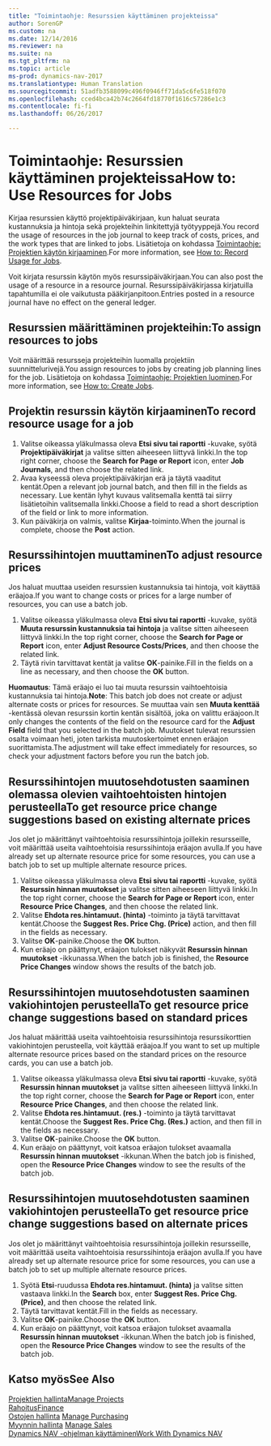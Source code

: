 ```yaml
---
title: "Toimintaohje: Resurssien käyttäminen projekteissa"
author: SorenGP
ms.custom: na
ms.date: 12/14/2016
ms.reviewer: na
ms.suite: na
ms.tgt_pltfrm: na
ms.topic: article
ms-prod: dynamics-nav-2017
ms.translationtype: Human Translation
ms.sourcegitcommit: 51adfb3588099c496f0946ff71da5c6fe518f070
ms.openlocfilehash: cced4bca42b74c2664fd18770f1616c57286e1c3
ms.contentlocale: fi-fi
ms.lasthandoff: 06/26/2017

---
```


# <a name="how-to-use-resources-for-jobs"></a><span data-ttu-id="0208c-102">Toimintaohje: Resurssien käyttäminen projekteissa</span><span class="sxs-lookup"><span data-stu-id="0208c-102">How to: Use Resources for Jobs</span></span>
<span data-ttu-id="0208c-103">Kirjaa resurssien käyttö projektipäiväkirjaan, kun haluat seurata kustannuksia ja hintoja sekä projekteihin linkitettyjä työtyyppejä.</span><span class="sxs-lookup"><span data-stu-id="0208c-103">You record the usage of resources in the job journal to keep track of costs, prices, and the work types that are linked to jobs.</span></span> <span data-ttu-id="0208c-104">Lisätietoja on kohdassa [Toimintaohje: Projektien käytön kirjaaminen](projects-how-record-job-usage.md).</span><span class="sxs-lookup"><span data-stu-id="0208c-104">For more information, see [How to: Record Usage for Jobs](projects-how-record-job-usage.md).</span></span>

<span data-ttu-id="0208c-105">Voit kirjata resurssin käytön myös resurssipäiväkirjaan.</span><span class="sxs-lookup"><span data-stu-id="0208c-105">You can also post the usage of a resource in a resource journal.</span></span> <span data-ttu-id="0208c-106">Resurssipäiväkirjassa kirjatuilla tapahtumilla ei ole vaikutusta pääkirjanpitoon.</span><span class="sxs-lookup"><span data-stu-id="0208c-106">Entries posted in a resource journal have no effect on the general ledger.</span></span>

## <a name="to-assign-resources-to-jobs"></a><span data-ttu-id="0208c-107">Resurssien määrittäminen projekteihin:</span><span class="sxs-lookup"><span data-stu-id="0208c-107">To assign resources to jobs</span></span>
<span data-ttu-id="0208c-108">Voit määrittää resursseja projekteihin luomalla projektiin suunnittelurivejä.</span><span class="sxs-lookup"><span data-stu-id="0208c-108">You assign resources to jobs by creating job planning lines for the job.</span></span> <span data-ttu-id="0208c-109">Lisätietoja on kohdassa [Toimintaohje: Projektien luominen](projects-how-create-jobs.md).</span><span class="sxs-lookup"><span data-stu-id="0208c-109">For more information, see [How to: Create Jobs](projects-how-create-jobs.md).</span></span>

## <a name="to-record-resource-usage-for-a-job"></a><span data-ttu-id="0208c-110">Projektin resurssin käytön kirjaaminen</span><span class="sxs-lookup"><span data-stu-id="0208c-110">To record resource usage for a job</span></span>

1. <span data-ttu-id="0208c-111">Valitse oikeassa yläkulmassa oleva **Etsi sivu tai raportti** -kuvake, syötä **Projektipäiväkirjat** ja valitse sitten aiheeseen liittyvä linkki.</span><span class="sxs-lookup"><span data-stu-id="0208c-111">In the top right corner, choose the **Search for Page or Report** icon, enter **Job Journals**, and then choose the related link.</span></span>
2. <span data-ttu-id="0208c-112">Avaa kyseessä oleva projektipäiväkirjan erä ja täytä vaaditut kentät.</span><span class="sxs-lookup"><span data-stu-id="0208c-112">Open a relevant job journal batch, and then fill in the fields as necessary.</span></span> <span data-ttu-id="0208c-113">Lue kentän lyhyt kuvaus valitsemalla kenttä tai siirry lisätietoihin valitsemalla linkki.</span><span class="sxs-lookup"><span data-stu-id="0208c-113">Choose a field to read a short description of the field or link to more information.</span></span>
3. <span data-ttu-id="0208c-114">Kun päiväkirja on valmis, valitse **Kirjaa**-toiminto.</span><span class="sxs-lookup"><span data-stu-id="0208c-114">When the journal is complete, choose the **Post** action.</span></span>

## <a name="to-adjust-resource-prices"></a><span data-ttu-id="0208c-115">Resurssihintojen muuttaminen</span><span class="sxs-lookup"><span data-stu-id="0208c-115">To adjust resource prices</span></span>  
<span data-ttu-id="0208c-116">Jos haluat muuttaa useiden resurssien kustannuksia tai hintoja, voit käyttää eräajoa.</span><span class="sxs-lookup"><span data-stu-id="0208c-116">If you want to change costs or prices for a large number of resources, you can use a batch job.</span></span>  

1. <span data-ttu-id="0208c-117">Valitse oikeassa yläkulmassa oleva **Etsi sivu tai raportti** -kuvake, syötä **Muuta resurssin kustannuksia tai hintoja** ja valitse sitten aiheeseen liittyvä linkki.</span><span class="sxs-lookup"><span data-stu-id="0208c-117">In the top right corner, choose the **Search for Page or Report** icon, enter **Adjust Resource Costs/Prices**, and then choose the related link.</span></span>
2. <span data-ttu-id="0208c-118">Täytä rivin tarvittavat kentät ja valitse **OK**-painike.</span><span class="sxs-lookup"><span data-stu-id="0208c-118">Fill in the fields on a line as necessary, and then choose the **OK** button.</span></span>

<span data-ttu-id="0208c-119">**Huomautus**: Tämä eräajo ei luo tai muuta resurssin vaihtoehtoisia kustannuksia tai hintoja.</span><span class="sxs-lookup"><span data-stu-id="0208c-119">**Note**: This batch job does not create or adjust alternate costs or prices for resources.</span></span> <span data-ttu-id="0208c-120">Se muuttaa vain sen **Muuta kenttää** -kentässä olevan resurssin kortin kentän sisältöä, joka on valittu eräajoon.</span><span class="sxs-lookup"><span data-stu-id="0208c-120">It only changes the contents of the field on the resource card for the **Adjust Field** field that you selected in the batch job.</span></span> <span data-ttu-id="0208c-121">Muutokset tulevat resurssien osalta voimaan heti, joten tarkista muutoskertoimet ennen eräajon suorittamista.</span><span class="sxs-lookup"><span data-stu-id="0208c-121">The adjustment will take effect immediately for resources, so check your adjustment factors before you run the batch job.</span></span>

## <a name="to-get-resource-price-change-suggestions-based-on-existing-alternate-prices"></a><span data-ttu-id="0208c-122">Resurssihintojen muutosehdotusten saaminen olemassa olevien vaihtoehtoisten hintojen perusteella</span><span class="sxs-lookup"><span data-stu-id="0208c-122">To get resource price change suggestions based on existing alternate prices</span></span>  
<span data-ttu-id="0208c-123">Jos olet jo määrittänyt vaihtoehtoisia resurssihintoja joillekin resursseille, voit määrittää useita vaihtoehtoisia resurssihintoja eräajon avulla.</span><span class="sxs-lookup"><span data-stu-id="0208c-123">If you have already set up alternate resource price for some resources, you can use a batch job to set up multiple alternate resource prices.</span></span>

1. <span data-ttu-id="0208c-124">Valitse oikeassa yläkulmassa oleva **Etsi sivu tai raportti** -kuvake, syötä **Resurssin hinnan muutokset** ja valitse sitten aiheeseen liittyvä linkki.</span><span class="sxs-lookup"><span data-stu-id="0208c-124">In the top right corner, choose the **Search for Page or Report** icon, enter **Resource Price Changes**, and then choose the related link.</span></span>
2. <span data-ttu-id="0208c-125">Valitse **Ehdota res.hintamuut. (hinta)** -toiminto ja täytä tarvittavat kentät.</span><span class="sxs-lookup"><span data-stu-id="0208c-125">Choose the **Suggest Res. Price Chg. (Price)** action, and then fill in the fields as necessary.</span></span>
3. <span data-ttu-id="0208c-126">Valitse **OK**-painike.</span><span class="sxs-lookup"><span data-stu-id="0208c-126">Choose the **OK** button.</span></span>  
4. <span data-ttu-id="0208c-127">Kun eräajo on päättynyt, eräajon tulokset näkyvät **Resurssin hinnan muutokset** -ikkunassa.</span><span class="sxs-lookup"><span data-stu-id="0208c-127">When the batch job is finished, the **Resource Price Changes** window shows the results of the batch job.</span></span>

## <a name="to-get-resource-price-change-suggestions-based-on-standard-prices"></a><span data-ttu-id="0208c-128">Resurssihintojen muutosehdotusten saaminen vakiohintojen perusteella</span><span class="sxs-lookup"><span data-stu-id="0208c-128">To get resource price change suggestions based on standard prices</span></span>  
<span data-ttu-id="0208c-129">Jos haluat määrittää useita vaihtoehtoisia resurssihintoja resurssikorttien vakiohintojen perusteella, voit käyttää eräajoa.</span><span class="sxs-lookup"><span data-stu-id="0208c-129">If you want to set up multiple alternate resource prices based on the standard prices on the resource cards, you can use a batch job.</span></span>  

1. <span data-ttu-id="0208c-130">Valitse oikeassa yläkulmassa oleva **Etsi sivu tai raportti** -kuvake, syötä **Resurssin hinnan muutokset** ja valitse sitten aiheeseen liittyvä linkki.</span><span class="sxs-lookup"><span data-stu-id="0208c-130">In the top right corner, choose the **Search for Page or Report** icon, enter **Resource Price Changes**, and then choose the related link.</span></span>
2. <span data-ttu-id="0208c-131">Valitse **Ehdota res.hintamuut. (res.)** -toiminto ja täytä tarvittavat kentät.</span><span class="sxs-lookup"><span data-stu-id="0208c-131">Choose the **Suggest Res. Price Chg. (Res.)** action, and then fill in the fields as necessary.</span></span>  
3. <span data-ttu-id="0208c-132">Valitse **OK**-painike.</span><span class="sxs-lookup"><span data-stu-id="0208c-132">Choose the **OK** button.</span></span>  
4. <span data-ttu-id="0208c-133">Kun eräajo on päättynyt, voit katsoa eräajon tulokset avaamalla **Resurssin hinnan muutokset** -ikkunan.</span><span class="sxs-lookup"><span data-stu-id="0208c-133">When the batch job is finished, open the **Resource Price Changes** window to see the results of the batch job.</span></span>

## <a name="to-get-resource-price-change-suggestions-based-on-alternate-prices"></a><span data-ttu-id="0208c-134">Resurssihintojen muutosehdotusten saaminen vakiohintojen perusteella</span><span class="sxs-lookup"><span data-stu-id="0208c-134">To get resource price change suggestions based on alternate prices</span></span>  
<span data-ttu-id="0208c-135">Jos olet jo määrittänyt vaihtoehtoisia resurssihintoja joillekin resursseille, voit määrittää useita vaihtoehtoisia resurssihintoja eräajon avulla.</span><span class="sxs-lookup"><span data-stu-id="0208c-135">If you have already set up alternate resource price for some resources, you can use a batch job to set up multiple alternate resource prices.</span></span>

1. <span data-ttu-id="0208c-136">Syötä **Etsi**-ruudussa **Ehdota res.hintamuut. (hinta)** ja valitse sitten vastaava linkki.</span><span class="sxs-lookup"><span data-stu-id="0208c-136">In the **Search** box, enter **Suggest Res. Price Chg. (Price)**, and then choose the related link.</span></span>  
2. <span data-ttu-id="0208c-137">Täytä tarvittavat kentät.</span><span class="sxs-lookup"><span data-stu-id="0208c-137">Fill in the fields as necessary.</span></span>
3. <span data-ttu-id="0208c-138">Valitse **OK**-painike.</span><span class="sxs-lookup"><span data-stu-id="0208c-138">Choose the **OK** button.</span></span>  
4. <span data-ttu-id="0208c-139">Kun eräajo on päättynyt, voit katsoa eräajon tulokset avaamalla **Resurssin hinnan muutokset** -ikkunan.</span><span class="sxs-lookup"><span data-stu-id="0208c-139">When the batch job is finished, open the **Resource Price Changes** window to see the results of the batch job.</span></span>

## <a name="see-also"></a><span data-ttu-id="0208c-140">Katso myös</span><span class="sxs-lookup"><span data-stu-id="0208c-140">See Also</span></span>
[<span data-ttu-id="0208c-141">Projektien hallinta</span><span class="sxs-lookup"><span data-stu-id="0208c-141">Manage Projects</span></span>](projects-manage-projects.md)  
[<span data-ttu-id="0208c-142">Rahoitus</span><span class="sxs-lookup"><span data-stu-id="0208c-142">Finance</span></span>](finance-setup.md)  
<span data-ttu-id="0208c-143">[Ostojen hallinta](purchasing-manage-purchasing.md)       </span><span class="sxs-lookup"><span data-stu-id="0208c-143">[Manage Purchasing](purchasing-manage-purchasing.md)       </span></span>  
<span data-ttu-id="0208c-144">[Myynnin hallinta](sales-manage-sales.md)   </span><span class="sxs-lookup"><span data-stu-id="0208c-144">[Manage Sales](sales-manage-sales.md)   </span></span>  
[<span data-ttu-id="0208c-145">Dynamics NAV -ohjelman käyttäminen</span><span class="sxs-lookup"><span data-stu-id="0208c-145">Work With Dynamics NAV</span></span>](ui-work-product.md)  

